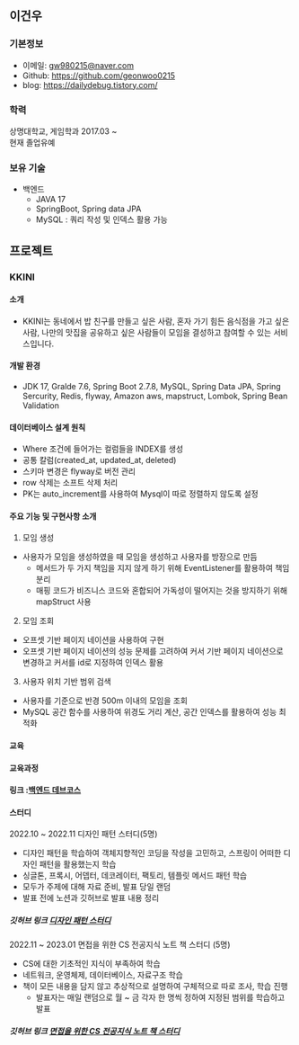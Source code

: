 ## 이건우

### 기본정보
- 이메일: gw980215@naver.com
- Github: https://github.com/geonwoo0215
- blog: https://dailydebug.tistory.com/


### 학력
상명대학교, 게임학과
2017.03 ~  
현재 졸업유예

### 보유 기술
- 백엔드
  - JAVA 17
  - SpringBoot, Spring data JPA
  - MySQL : 쿼리 작성 및 인덱스 활용 가능

## 프로젝트

### KKINI

#### 소개
- KKINI는 동네에서 밥 친구를 만들고 싶은 사람, 혼자 가기 힘든 음식점을 가고 싶은 사람, 나만의 맛집을 공유하고 싶은 사람들이 모임을 결성하고 참여할 수 있는 서비스입니다.

#### 개발 환경
- JDK 17, Gralde 7.6, Spring Boot 2.7.8, MySQL, Spring Data JPA, Spring Sercurity, Redis, flyway, Amazon aws, mapstruct, Lombok, Spring Bean Validation

#### 데이터베이스 설계 원칙
- Where 조건에 들어가는 컬럼들을 INDEX를 생성
- 공통 칼럼(created_at, updated_at, deleted)
- 스키마 변경은 flyway로 버전 관리
- row 삭제는 소프트 삭제 처리
- PK는 auto_increment를 사용하여 Mysql이 따로 정렬하지 않도록 설정


#### 주요 기능 및 구현사항 소개

1) 모임 생성
- 사용자가 모임을 생성하였을 때 모임을 생성하고 사용자를 방장으로 만듬
  - 메서드가 두 가지 책임을 지지 않게 하기 위해 EventListener를 활용하여 책임 분리
  - 매핑 코드가 비즈니스 코드와 혼합되어 가독성이 떨어지는 것을 방지하기 위해 mapStruct 사용

2) 모임 조회
- 오프셋 기반 페이지 네이션을 사용하여 구현
- 오프셋 기반 페이지 네이션의 성능 문제를 고려하여 커서 기반 페이지 네이션으로 변경하고 커서를 id로 지정하여 인덱스 활용

3) 사용자 위치 기반 범위 검색
- 사용자를 기준으로 반경 500m 이내의 모임을 조회
- MySQL 공간 함수를 사용하여 위경도 거리 계산, 공간 인덱스를 활용하여 성능 최적화

#### 교육

#### 교육과정

#### 링크 :[백엔드 데브코스](https://school.programmers.co.kr/learn/courses/16622/16622-4%EA%B8%B0-k-digital-training-%ED%81%B4%EB%9D%BC%EC%9A%B0%EB%93%9C-%EA%B8%B0%EB%B0%98-%EB%B0%B1%EC%97%94%EB%93%9C-%EC%97%94%EC%A7%80%EB%8B%88%EC%96%B4%EB%A7%81)

#### 스터디

2022.10 ~ 2022.11 디자인 패턴 스터디(5명)
- 디자인 패턴을 학습하여 객체지향적인 코딩을 작성을 고민하고, 스프링이 어떠한 디자인 패턴을 활용했는지 학습
- 싱글톤, 프록시, 어뎁터, 데코레이터, 팩토리, 템플릿 메서드 패턴 학습
- 모두가 주제에 대해 자료 준비, 발표 당일 랜덤
- 발표 전에 노션과 깃허브로 발표 내용 정리 
  
##### 깃허브 링크 [디자인 패턴 스터디](https://github.com/Pre-FTeam/design-pattern)

2022.11 ~ 2023.01 면접을 위한 CS 전공지식 노트 책 스터디 (5명)
- CS에 대한 기초적인 지식이 부족하여 학습
- 네트워크, 운영체제, 데이터베이스, 자료구조 학습
- 책이 모든 내용을 담지 않고 추상적으로 설명하여 구체적으로 따로 조사, 학습 진행
  - 발표자는 매일 랜덤으로 월 ~ 금 각자 한 명씩 정하여 지정된 범위를 학습하고 발표
  
##### 깃허브 링크 [면접을 위한 CS 전공지식 노트 책 스터디](https://github.com/prgrms-web-devcourse/Team-BlackDog-CS-Book-Study) 
